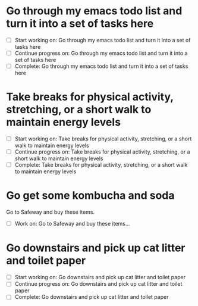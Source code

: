 # Go through my emacs todo list and turn it into a set of tasks here

- [ ] Start working on: Go through my emacs todo list and turn it into a set of tasks here
- [ ] Continue progress on: Go through my emacs todo list and turn it into a set of tasks here
- [ ] Complete: Go through my emacs todo list and turn it into a set of tasks here

# Take breaks for physical activity, stretching, or a short walk to maintain energy levels

- [ ] Start working on: Take breaks for physical activity, stretching, or a short walk to maintain energy levels
- [ ] Continue progress on: Take breaks for physical activity, stretching, or a short walk to maintain energy levels
- [ ] Complete: Take breaks for physical activity, stretching, or a short walk to maintain energy levels

# Go get some kombucha and soda

Go to Safeway and buy these items.

- [ ] Work on: Go to Safeway and buy these items...

# Go downstairs and pick up cat litter and toilet paper

- [ ] Start working on: Go downstairs and pick up cat litter and toilet paper
- [ ] Continue progress on: Go downstairs and pick up cat litter and toilet paper
- [ ] Complete: Go downstairs and pick up cat litter and toilet paper
